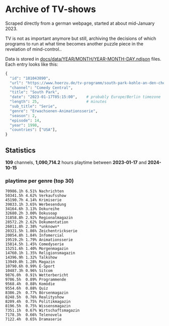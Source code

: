 # Archive of TV-shows

Scraped directly from a german webpage, started at about mid-January 2023.

TV is not as important anymore but still, archiving the decisions of which programs to run at what time
becomes another puzzle piece in the revelation of mind-control.. 

Data is stored in [docs/data/YEAR/MONTH/YEAR-MONTH-DAY.ndjson](docs/data/) files. 
Each entry looks like this:

```python
{
  "id": "181043890", 
  "url": "https://www.hoerzu.de/tv-programm/south-park-kohle-an-den-chefkoch/bid_181043890/", 
  "channel": "Comedy Central", 
  "title": "South Park", 
  "date": "2023-01-17T05:15:00",    # probably Europe/Berlin timezone 
  "length": 25,                     # minutes 
  "sub_title": "Serie", 
  "genre": "Erwachsenen-Animationsserie", 
  "season": 2, 
  "episode": 14, 
  "year": 1998, 
  "countries": ["USA"],
}
```

## Statistics

**109** channels, **1,090,714.2** hours playtime between **2023-01-17** and **2024-10-15**


### playtime per genre (top 30)

    70986.1h 6.51% Nachrichten
    50341.5h 4.62% Verkaufsshow
    45190.7h 4.14% Krimiserie
    39833.1h 3.65% Werbesendung
    34164.6h 3.13% Dokureihe
    32680.2h 3.00% Dokusoap
    31858.8h 2.92% Regionalmagazin
    28572.2h 2.62% Dokumentation
    26011.8h 2.38% *unknown*
    20321.5h 1.86% Zeichentrickserie
    20054.8h 1.84% Infomercial
    19519.2h 1.79% Animationsserie
    15814.5h 1.45% Comedyserie
    15251.6h 1.40% Morgenmagazin
    14760.1h 1.35% Religionsmagazin
    14396.9h 1.32% Talkshow
    13949.0h 1.28% Magazin
    10790.6h 0.99% E-Sport
    10487.3h 0.96% Sitcom
    9876.0h  0.91% Wetterbericht
    9706.5h  0.89% Programmende
    9568.4h  0.88% Komödie
    9554.6h  0.88% Quiz
    8386.2h  0.77% Börsenmagazin
    8248.5h  0.76% Realityshow
    8209.4h  0.75% Politikmagazin
    8196.5h  0.75% Wissensmagazin
    7351.1h  0.67% Wirtschaftsmagazin
    7178.3h  0.66% Telenovela
    7122.4h  0.65% Dramaserie
